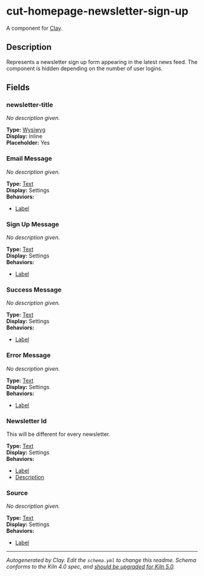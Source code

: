 # cut-homepage-newsletter-sign-up
A component for [Clay](https://github.com/nymag/amphora/wiki#clay-is-divided-into-components).

## Description
Represents a newsletter sign up form appearing in the latest news feed. The component is hidden depending on the number of user logins.


## Fields
### newsletter-title

_No description given._

**Type:** [Wysiwyg](https://github.com/nymag/clay-kiln/blob/master/behaviors/wysiwyg.md)<br />**Display:** Inline<br />**Placeholder:** Yes<br />

### Email Message

_No description given._

**Type:** [Text](https://github.com/nymag/clay-kiln/blob/master/behaviors/text.md)<br />**Display:** Settings<br />**Behaviors:**

* [Label](https://github.com/nymag/clay-kiln/blob/master/behaviors/label.md)

### Sign Up Message

_No description given._

**Type:** [Text](https://github.com/nymag/clay-kiln/blob/master/behaviors/text.md)<br />**Display:** Settings<br />**Behaviors:**

* [Label](https://github.com/nymag/clay-kiln/blob/master/behaviors/label.md)

### Success Message

_No description given._

**Type:** [Text](https://github.com/nymag/clay-kiln/blob/master/behaviors/text.md)<br />**Display:** Settings<br />**Behaviors:**

* [Label](https://github.com/nymag/clay-kiln/blob/master/behaviors/label.md)

### Error Message

_No description given._

**Type:** [Text](https://github.com/nymag/clay-kiln/blob/master/behaviors/text.md)<br />**Display:** Settings<br />**Behaviors:**

* [Label](https://github.com/nymag/clay-kiln/blob/master/behaviors/label.md)

### Newsletter Id

This will be different for every newsletter.

**Type:** [Text](https://github.com/nymag/clay-kiln/blob/master/behaviors/text.md)<br />**Display:** Settings<br />**Behaviors:**

* [Label](https://github.com/nymag/clay-kiln/blob/master/behaviors/label.md)
* [Description](https://github.com/nymag/clay-kiln/blob/master/behaviors/description.md)

### Source

_No description given._

**Type:** [Text](https://github.com/nymag/clay-kiln/blob/master/behaviors/text.md)<br />**Display:** Settings<br />**Behaviors:**

* [Label](https://github.com/nymag/clay-kiln/blob/master/behaviors/label.md)


---
_Autogenerated by Clay. Edit the `schema.yml` to change this readme. Schema conforms to the Kiln 4.0 spec, and [should be upgraded for Kiln 5.0](https://github.com/clay/clay-kiln/wiki/v4.x-%E2%86%92-v5.x-Migration-Guide)._
